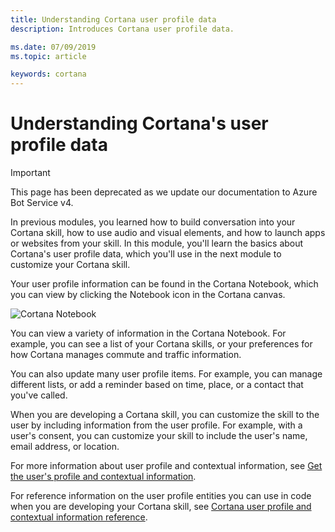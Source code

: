 ```yaml
---
title: Understanding Cortana user profile data
description: Introduces Cortana user profile data.

ms.date: 07/09/2019
ms.topic: article

keywords: cortana
---
```


# Understanding Cortana's user profile data

> [!IMPORTANT]
> This page has been deprecated as we update our documentation to Azure Bot Service v4.

In previous modules, you learned how to build conversation into your Cortana skill, how to use audio and visual elements, and how to launch apps or websites from your skill. In this module, you'll learn the basics about Cortana's user profile data, which you'll use in the next module to customize your Cortana skill.

Your user profile information can be found in the Cortana Notebook, which you can view by clicking the Notebook icon in the Cortana canvas.

![Cortana Notebook](../media/images/cortana-notebook.png)

You can view a variety of information in the Cortana Notebook. For example, you can see a list of your Cortana skills, or your preferences for how Cortana manages commute and traffic information.

You can also update many user profile items. For example, you can manage different lists, or add a reminder based on time, place, or a contact that you've called.

When you are developing a Cortana skill, you can customize the skill to the user by including information from the user profile. For example, with a user's consent, you can customize your skill to include the user's name, email address, or location.

For more information about user profile and contextual information, see [Get the user's profile and contextual information](./get-user-profile-context.md). 

For reference information on the user profile entities you can use in code when you are developing your Cortana skill, see [Cortana user profile and contextual information reference](./user-profile-contextual-info.md).
